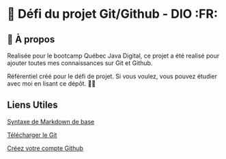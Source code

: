 # :notebook: Défi du projet Git/Github - DIO :FR:

## :floppy_disk: À propos

Realisée pour le bootcamp Québec Java Digital, ce projet a été realisé pour ajouter toutes mes connaissances sur Git et Github. 

Référentiel créé pour le défi de projet. Si vous voulez, vous pouvez étudier avec moi en lisant ce dépôt. :white_heart::blush:

## Liens Utiles

[Syntaxe de Markdown de base](https://www.markdownguide.org/basic-syntax/)

[Télécharger le Git](https://git-scm.com/downloads)

[Créez votre compte Github](https://github.com/)
